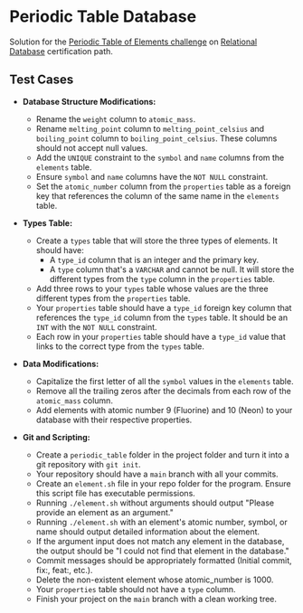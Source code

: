 # Periodic Table Database

Solution for the [Periodic Table of Elements challenge](https://www.freecodecamp.org/learn/relational-database/build-a-periodic-table-database-project/build-a-periodic-table-database) on [Relational Database](https://www.freecodecamp.org/learn/relational-database/) certification path.

## Test Cases

- **Database Structure Modifications:**
  - Rename the `weight` column to `atomic_mass`.
  - Rename `melting_point` column to `melting_point_celsius` and `boiling_point` column to `boiling_point_celsius`. These columns should not accept null values.
  - Add the `UNIQUE` constraint to the `symbol` and `name` columns from the `elements` table.
  - Ensure `symbol` and `name` columns have the `NOT NULL` constraint.
  - Set the `atomic_number` column from the `properties` table as a foreign key that references the column of the same name in the `elements` table.

- **Types Table:**
  - Create a `types` table that will store the three types of elements. It should have:
    - A `type_id` column that is an integer and the primary key.
    - A `type` column that's a `VARCHAR` and cannot be null. It will store the different types from the `type` column in the `properties` table.
  - Add three rows to your `types` table whose values are the three different types from the `properties` table.
  - Your `properties` table should have a `type_id` foreign key column that references the `type_id` column from the `types` table. It should be an `INT` with the `NOT NULL` constraint.
  - Each row in your `properties` table should have a `type_id` value that links to the correct type from the `types` table.

- **Data Modifications:**
  - Capitalize the first letter of all the `symbol` values in the `elements` table.
  - Remove all the trailing zeros after the decimals from each row of the `atomic_mass` column.
  - Add elements with atomic number 9 (Fluorine) and 10 (Neon) to your database with their respective properties.

- **Git and Scripting:**
  - Create a `periodic_table` folder in the project folder and turn it into a git repository with `git init`.
  - Your repository should have a `main` branch with all your commits.
  - Create an `element.sh` file in your repo folder for the program. Ensure this script file has executable permissions.
  - Running `./element.sh` without arguments should output "Please provide an element as an argument."
  - Running `./element.sh` with an element's atomic number, symbol, or name should output detailed information about the element.
  - If the argument input does not match any element in the database, the output should be "I could not find that element in the database."
  - Commit messages should be appropriately formatted (Initial commit, fix:, feat:, etc.).
  - Delete the non-existent element whose atomic_number is 1000.
  - Your `properties` table should not have a `type` column.
  - Finish your project on the `main` branch with a clean working tree.
